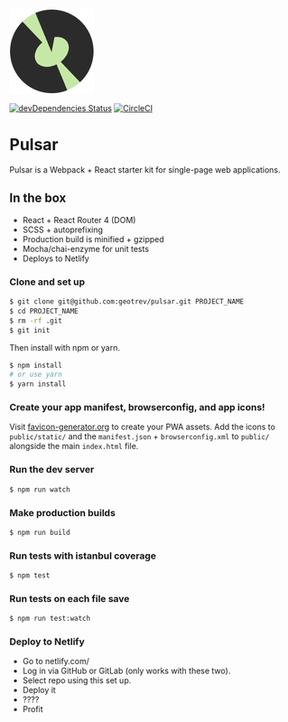 ![Undernet](github-icon.png?raw=true)

[![devDependencies Status](https://david-dm.org/geotrev/pulsar/dev-status.svg)](https://david-dm.org/geotrev/pulsar) [![CircleCI](https://circleci.com/gh/geotrev/pulsar/tree/master.svg?style=svg)](https://circleci.com/gh/geotrev/pulsar/tree/master)

# Pulsar
Pulsar is a Webpack + React starter kit for single-page web applications.

## In the box
- React + React Router 4 (DOM)
- SCSS + autoprefixing
- Production build is minified + gzipped
- Mocha/chai-enzyme for unit tests
- Deploys to Netlify

### Clone and set up
```sh
$ git clone git@github.com:geotrev/pulsar.git PROJECT_NAME
$ cd PROJECT_NAME
$ rm -rf .git
$ git init
```

Then install with npm or yarn.
```sh
$ npm install
# or use yarn
$ yarn install
```

### Create your app manifest, browserconfig, and app icons!
Visit [favicon-generator.org](https://www.favicon-generator.org) to create your PWA assets. Add the icons to `public/static/` and the `manifest.json` + `browserconfig.xml` to `public/` alongside the main `index.html` file.

### Run the dev server
```sh
$ npm run watch
```

### Make production builds
```sh
$ npm run build
```

### Run tests with istanbul coverage
```sh
$ npm test
```

### Run tests on each file save
```sh
$ npm run test:watch
```

### Deploy to Netlify
- Go to netlify.com/
- Log in via GitHub or GitLab (only works with these two).
- Select repo using this set up.
- Deploy it
- ????
- Profit
